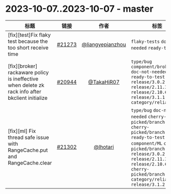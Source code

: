 # 2023-10-07..2023-10-07 - master
| 标题 | 链接 | 作者 | 标签 |
| - | :--: | :--: | - |
|  [fix][test]Fix flaky test because the too short receive time | [#21273](https://github.com/apache/pulsar/pull/21273) | [@liangyepianzhou](https://github.com/liangyepianzhou) | `flaky-tests` `doc-not-needed` `ready-to-test`  | 
| [fix][broker] rackaware policy is ineffective when delete zk rack info after bkclient initialize | [#20944](https://github.com/apache/pulsar/pull/20944) | [@TakaHiR07](https://github.com/TakaHiR07) | `type/bug` `component/broker` `doc-not-needed` `ready-to-test` `release/3.0.2` `release/2.11.3` `release/2.10.6` `release/3.1.1` `category/reliability`  | 
| [fix][ml] Fix thread safe issue with RangeCache.put and RangeCache.clear | [#21302](https://github.com/apache/pulsar/pull/21302) | [@lhotari](https://github.com/lhotari) | `type/bug` `doc-not-needed` `cherry-picked/branch-2.10` `cherry-picked/branch-2.11` `ready-to-test` `component/ML` `cherry-picked/branch-3.0` `release/3.0.2` `release/2.11.3` `release/2.10.6` `cherry-picked/branch-3.1` `category/reliability` `release/3.1.2`  | 
